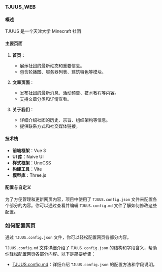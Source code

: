 ### TJUUS_WEB

#### 概述

TJUUS 是一个天津大学 Minecraft 社团

#### 主要页面

1. **首页**：

    - 展示社团的最新动态和重要信息。
    - 包含轮播图、服务器列表、建筑特色等模块。

2. **文章页面**：

    - 发布社团的最新消息、活动预告、技术教程等内容。
    - 支持文章分类和详情查看。

3. **关于我们**：
    - 详细介绍社团的历史、宗旨、组织架构等信息。
    - 提供联系方式和社交媒体链接。

#### 技术栈

-   **前端框架**：Vue 3
-   **UI 库**：Naive UI
-   **样式框架**：UnoCSS
-   **构建工具**：Vite
-   **模型库**：Three.js

#### 配置与自定义

为了方便管理和更新网页内容，项目中使用了 `TJUUS.config.json` 文件来配置各个部分的内容。你可以通过查看并编辑 `TJUUS.config.md` 文件了解如何修改这些配置。

### 如何配置网页

通过 `TJUUS.config.json` 文件，你可以轻松配置网页各部分内容。

`TJUUS.config.md` 文件详细介绍了 `TJUUS.config.json` 的结构和字段含义，帮助你轻松配置网页各部分内容。以下是简要步骤：

-   [TJUUS.config.md](./TJUUS.config.md)：详细介绍 `TJUUS.config.json` 的配置方法和字段说明。
